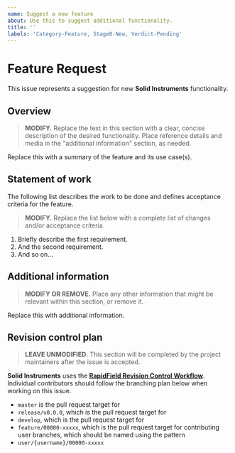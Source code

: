 ```yaml
---
name: Suggest a new feature
about: Use this to suggest additional functionality.
title: ''
labels: 'Category-Feature, Stage0-New, Verdict-Pending'
---
```


# Feature Request

This issue represents a suggestion for new **Solid Instruments** functionality.

## Overview

> **MODIFY.** Replace the text in this section with a clear, concise description of the desired functionality. Place reference details and media in the "additional information" section, as needed.

Replace this with a summary of the feature and its use case(s).

## Statement of work

The following list describes the work to be done and defines acceptance criteria for the feature.

> **MODIFY.** Replace the list below with a complete list of changes and/or acceptance criteria.

1. Briefly describe the first requirement.
2. And the second requirement.
3. And so on...

## Additional information

> **MODIFY OR REMOVE.** Place any other information that might be relevant within this section, or remove it.

Replace this with additional information.

## Revision control plan

> **LEAVE UNMODIFIED.** This section will be completed by the project maintainers after the issue is accepted.

**Solid Instruments** uses the [**RapidField Revision Control Workflow**](https://github.com/RapidField/solid-instruments/blob/master/CONTRIBUTING.md#revision-control-strategy). Individual contributors should follow the branching plan below when working on this issue.

- `master` is the pull request target for
- `release/v0.0.0`, which is the pull request target for
- `develop`, which is the pull request target for
- `feature/00000-xxxxx`, which is the pull request target for contributing user branches, which should be named using the pattern
- `user/{username}/00000-xxxxx`